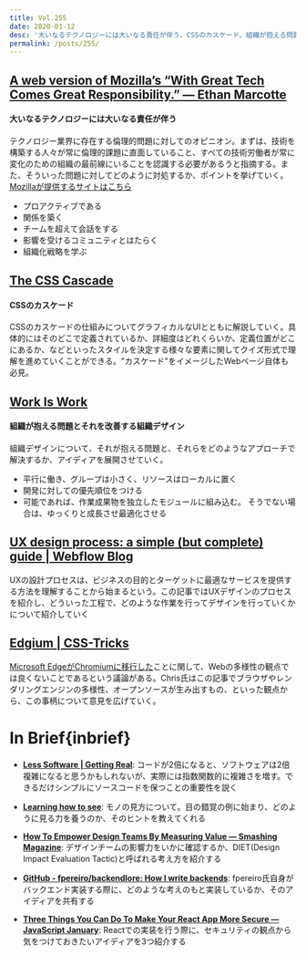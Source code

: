 ```yaml
---
title: Vol.255
date: 2020-01-12
desc: '大いなるテクノロジーには大いなる責任が伴う、CSSのカスケード、組織が抱える問題とそれを改善する組織デザイン、ほか計10リンク'
permalink: /posts/255/
---
```


## [A web version of Mozilla’s “With Great Tech Comes Great Responsibility.” — Ethan Marcotte](https://ethanmarcotte.com/wrote/mozilla-with-great-tech-great-responsibility/)
#### 大いなるテクノロジーには大いなる責任が伴う
テクノロジー業界に存在する倫理的問題に対してのオピニオン。まずは、技術を構築する人々が常に倫理的課題に直面していること、すべての技術労働者が常に変化のための組織の最前線にいることを認識する必要があるうと指摘する。また、そういった問題に対してどのように対処するか、ポイントを挙げていく。[Mozillaが提供するサイトはこちら](https://foundation.mozilla.org/en/initiatives/great-tech-great-responsibility/)

- プロアクティブである
- 関係を築く
- チームを超えて会話をする
- 影響を受けるコミュニティとはたらく
- 組織化戦略を学ぶ 

## [The CSS Cascade](https://wattenberger.com/blog/css-cascade)
#### CSSのカスケード
CSSのカスケードの仕組みについてグラフィカルなUIとともに解説していく。具体的にはそのどこで定義されているか、詳細度はどれくらいか、定義位置がどこにあるか、などといったスタイルを決定する様々な要素に関してクイズ形式で理解を進めていくことができる。"カスケード"をイメージしたWebページ自体も必見。

## [Work Is Work](https://codahale.com/work-is-work/)
#### 組織が抱える問題とそれを改善する組織デザイン
組織デザインについて、それが抱える問題と、それらをどのようなアプローチで解決するか、アイディアを展開させていく。

- 平行に働き、グループは小さく、リソースはローカルに置く
- 開発に対しての優先順位をつける
- 可能であれば、作業成果物を独立したモジュールに組み込む。 そうでない場合は、ゆっくりと成長させ最適化させる

## [UX design process: a simple (but complete) guide | Webflow Blog](https://webflow.com/blog/ux-design-process)
UXの設計プロセスは、ビジネスの目的とターゲットに最適なサービスを提供する方法を理解することから始まるという。この記事ではUXデザインのプロセスを紹介し、どういった工程で、どのような作業を行ってデザインを行っていくかについて紹介していく

## [Edgium | CSS-Tricks](https://css-tricks.com/edgium/)
[Microsoft EdgeがChromiumに移行した](https://blogs.windows.com/msedgedev/2020/01/15/upgrading-new-microsoft-edge-79-chromium/)ことに関して、Webの多様性の観点では良くないことであるという議論がある。Chris氏はこの記事でブラウザやレンダリングエンジンの多様性、オープンソースが生み出すもの、といった観点から、この事柄について意見を広げていく。

# In Brief{inbrief}

- **[Less Software | Getting Real](https://basecamp.com/gettingreal/10.1-less-software)**: コードが2倍になると、ソフトウェアは2倍複雑になると思うかもしれないが、実際には指数関数的に複雑さを増す。できるだけシンプルにソースコードを保つことの重要性を説く

- **[Learning how to see](https://matthewstrom.com/writing/learning-how-to-see)**: モノの見方について。目の錯覚の例に始まり、どのように見る力を養うのか、そのヒントを教えてくれる

- **[How To Empower Design Teams By Measuring Value — Smashing Magazine](https://www.smashingmagazine.com/2020/01/empower-design-teams-by-measuring-value/)**: デザインチームの影響力をいかに確認するか、DIET(Design Impact Evaluation Tactic)と呼ばれる考え方を紹介する

- **[GitHub - fpereiro/backendlore: How I write backends](https://github.com/fpereiro/backendlore)**: fpereiro氏自身がバックエンド実装する際に、どのような考えのもと実装しているか、そのアイディアを共有する

- **[Three Things You Can Do To Make Your React App More Secure — JavaScript January](https://www.javascriptjanuary.com/blog/three-things-you-can-do-to-make-your-react-app-more-secure)**: Reactでの実装を行う際に、セキュリティの観点から気をつけておきたいアイディアを3つ紹介する